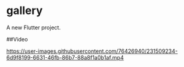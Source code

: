 # gallery

A new Flutter project.

##Video

https://user-images.githubusercontent.com/76426940/231509234-6d9f8199-6631-46fb-86b7-88a8f1a0b1af.mp4

